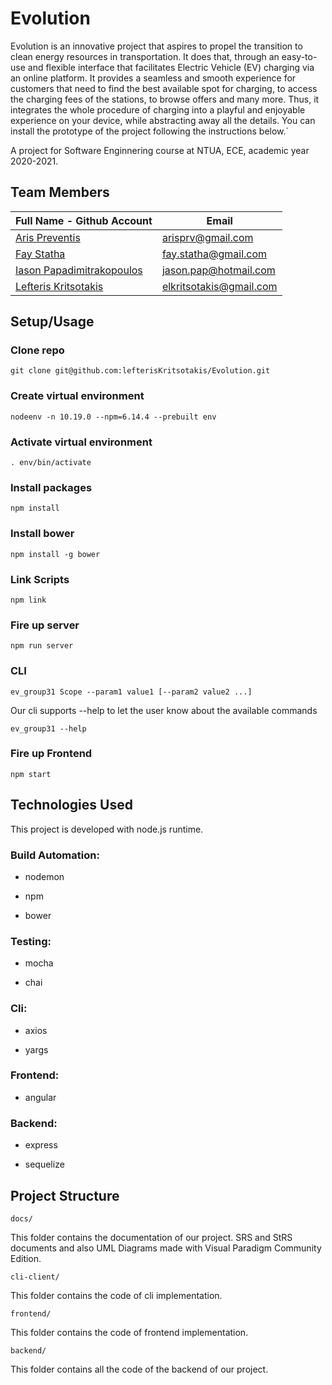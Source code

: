 # Evolution

Evolution is an innovative project that aspires to propel the transition to
clean energy resources in transportation. It does that, through an easy-to-use
and flexible interface that facilitates Electric Vehicle (EV) charging via an
online platform. It provides a seamless and smooth experience for customers
that need to find the best available spot for charging, to access the charging
fees of the  stations, to browse offers and many more. Thus, it integrates the
whole procedure of charging into a playful and enjoyable experience on your
device, while abstracting away all the details. You can install the prototype
of the project following the instructions below.`

A project for Software Enginnering course at NTUA, ECE, academic year 2020-2021.

## Team Members

| Full Name - Github Account                                     | Email                   |
|----------------------------------------------------------------|-------------------------|
| [Aris Preventis](https://github.com/arisprv)                   | arisprv@gmail.com       |
| [Fay Statha](https://github.com/FayStatha)                     | fay.statha@gmail.com    |
| [Iason Papadimitrakopoulos](https://github.com/IasonasPap)     | jason.pap@hotmail.com   |
| [Lefteris Kritsotakis](https://github.com/lefterisKritsotakis) | elkritsotakis@gmail.com |


## Setup/Usage

### Clone repo

```git clone git@github.com:lefterisKritsotakis/Evolution.git```

### Create virtual environment

```nodeenv -n 10.19.0 --npm=6.14.4 --prebuilt env```

### Activate virtual environment

```. env/bin/activate```

### Install packages

```npm install```

### Install bower

```npm install -g bower```

### Link Scripts

```npm link```

### Fire up server

```npm run server```

### CLI

```ev_group31 Scope --param1 value1 [--param2 value2 ...]```

Our cli supports --help to let the user know about the available commands

```ev_group31 --help```

### Fire up Frontend

```npm start```

## Technologies Used

This project is developed with node.js runtime.

### Build Automation:

- nodemon

- npm

- bower

### Testing:

- mocha

- chai

### Cli:

- axios

- yargs

### Frontend:

- angular

### Backend:

- express

- sequelize


## Project Structure

```docs/```

This folder contains the documentation of our project. SRS and StRS documents and also UML Diagrams made with Visual Paradigm Community Edition.

```cli-client/```

This folder contains the code of cli implementation.

```frontend/```

This folder contains the code of frontend implementation.

```backend/```

This folder contains all the code of the backend of our project.
